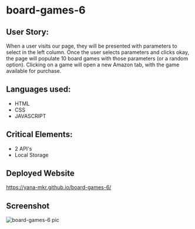 # board-games-6

<h2> User Story: </h2>

<p> When a user visits our page, they will be presented with parameters to select in the left column.
Once the user selects parameters and clicks okay, the page will populate 10 board games with those parameters (or a random option).
Clicking on a game will open a new Amazon tab, with the game available for purchase. </p>

## Languages used:
- HTML
- CSS
- JAVASCRIPT

## Critical Elements:
- 2 API's
- Local Storage

## Deployed Website
https://yana-mkr.github.io/board-games-6/

## Screenshot
![board-games-6 pic](https://user-images.githubusercontent.com/77703087/116825166-41d05000-ab4b-11eb-8908-b7ab02b7b847.PNG)



